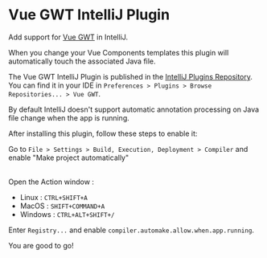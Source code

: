 # Vue GWT IntelliJ Plugin

Add support for [Vue GWT](https://github.com/VueGWT/vue-gwt) in IntelliJ.

When you change your Vue Components templates this plugin will automatically touch the associated Java file.

The Vue GWT IntelliJ Plugin is published in the [IntelliJ Plugins Repository](https://plugins.jetbrains.com/plugin/10441-vue-gwt).
You can find it in your IDE in `Preferences > Plugins > Browse Repositories... > Vue GWT`.

By default IntelliJ doesn't support automatic annotation processing on Java file change when the app is running.

After installing this plugin, follow these steps to enable it:

Go to
`File > Settings > Build, Execution, Deployment > Compiler` and enable "Make project automatically"
<br/><br/>

Open the Action window :
    
* Linux : `CTRL+SHIFT+A`
* MacOS : `SHIFT+COMMAND+A`
* Windows : `CTRL+ALT+SHIFT+/`
</ul>

Enter `Registry...` and enable `compiler.automake.allow.when.app.running`.


You are good to go!
